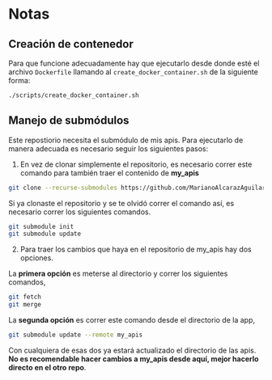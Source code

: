 # Notas

## Creación de contenedor
Para que funcione adecuadamente hay que ejecutarlo desde donde esté el archivo `Dockerfile` llamando al `create_docker_container.sh` de la siguiente forma:
```sh
./scripts/create_docker_container.sh
```

## Manejo de submódulos
Este repostiorio necesita el submódulo de mis apis. Para ejecutarlo de manera adecuada es necesario seguir los siguientes pasos:

1. En vez de clonar simplemente el repositorio, es necesario correr este comando para también traer el contenido de **my_apis**

```sh
git clone --recurse-submodules https://github.com/MarianoAlcarazAguilar/prima-app
```

Si ya clonaste el repositorio y se te olvidó correr el comando así, es necesario correr los siguientes comandos.

```sh
git submodule init
git submodule update
```

2. Para traer los cambios que haya en el repositorio de my_apis hay dos opciones.

La **primera opción** es meterse al directorio y correr los siguientes comandos,

```sh
git fetch
git merge
```

La **segunda opción** es correr este comando desde el directorio de la app,

```sh
git submodule update --remote my_apis
```

Con cualquiera de esas dos ya estará actualizado el directorio de las apis.  
**No es recomendable hacer cambios a my_apis desde aquí, mejor hacerlo directo en el otro repo**.







